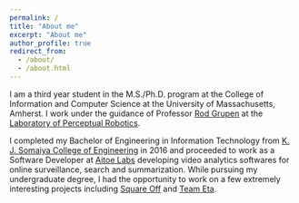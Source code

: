 ```yaml
---
permalink: /
title: "About me"
excerpt: "About me"
author_profile: true
redirect_from: 
  - /about/
  - /about.html
---
```


I am a  third year student in the M.S./Ph.D. program at the College of Information and Computer Science at the University of Massachusetts, Amherst.
I work under the guidance of Professor [Rod Grupen](http://www-robotics.cs.umass.edu/~grupen/) at the [Laboratory of Perceptual Robotics](https://www-robotics.cs.umass.edu/). 

I completed my Bachelor of Engineering in Information Technology from [K. J. Somaiya College of Engineering](https://www.somaiya.edu/kjsce) in 2016 and proceeded to work as a Software Developer at [Aitoe Labs](http://www.aitoelabs.com/) developing video analytics softwares for online surveillance, search and summarization. 
While pursuing my undergraduate degree, I had the opportunity to work on a few extremely interesting projects including [Square Off](http://squareoffnow.com/) and [Team Eta](http://www.teameta.in/).

